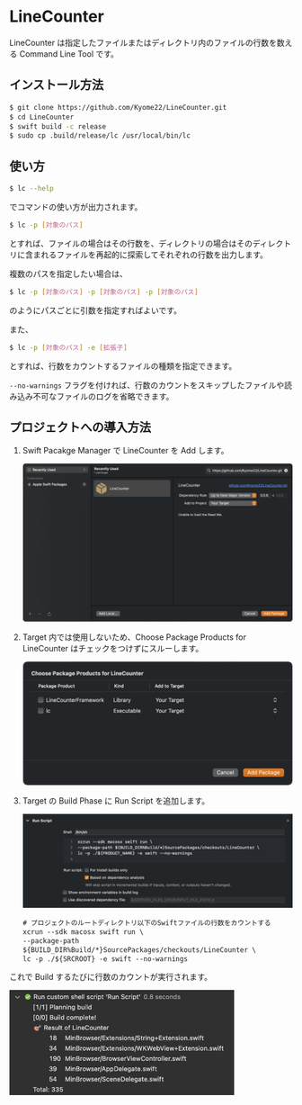 # LineCounter

LineCounter は指定したファイルまたはディレクトリ内のファイルの行数を数える Command Line Tool です。

## インストール方法

```sh
$ git clone https://github.com/Kyome22/LineCounter.git
$ cd LineCounter
$ swift build -c release
$ sudo cp .build/release/lc /usr/local/bin/lc
```

## 使い方

```sh
$ lc --help
```

でコマンドの使い方が出力されます。

```sh
$ lc -p [対象のパス]
```

とすれば、ファイルの場合はその行数を、ディレクトリの場合はそのディレクトリに含まれるファイルを再起的に探索してそれぞれの行数を出力します。

複数のパスを指定したい場合は、

```sh
$ lc -p [対象のパス] -p [対象のパス] -p [対象のパス]
```

のようにパスごとに引数を指定すればよいです。

また、

```sh
$ lc -p [対象のパス] -e [拡張子]
```

とすれば、行数をカウントするファイルの種類を指定できます。

`--no-warnings` フラグを付ければ、行数のカウントをスキップしたファイルや読み込み不可なファイルのログを省略できます。

## プロジェクトへの導入方法

1. Swift Pacakge Manager で LineCounter を Add します。

   <img src="./Images/add_package.png" alt="Add Package" width="500px">

2. Target 内では使用しないため、Choose Package Products for LineCounter はチェックをつけずにスルーします。

   <img src="./Images/not_choose_package.png" alt="Not Choose Package" width="500px">

3. Target の Build Phase に Run Script を追加します。

   <img src="./Images/add_run_script.png" alt="Add Run Script" width="600px">

   ```sh:スクリプトの例
   # プロジェクトのルートディレクトリ以下のSwiftファイルの行数をカウントする
   xcrun --sdk macosx swift run \
   --package-path ${BUILD_DIR%Build/*}SourcePackages/checkouts/LineCounter \
   lc -p ./${SRCROOT} -e swift --no-warnings
   ```

これで Build するたびに行数のカウントが実行されます。

<img src="./Images/sample_output.png" alt="Sample Output" width="400px">

